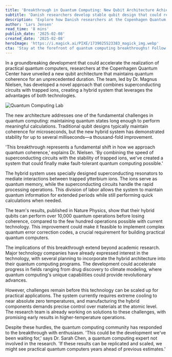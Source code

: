 ```yaml
---
title: 'Breakthrough in Quantum Computing: New Qubit Architecture Achieves Record Coherence Time'
subtitle: 'Danish researchers develop stable qubit design that could revolutionize quantum computers'
description: 'Explore how Danish researchers at the Copenhagen Quantum Center have developed a revolutionary hybrid qubit architecture that maintains quantum coherence for unprecedented durations, potentially paving the way for practical quantum computing.'
author: 'Lars Jensen'
read_time: '8 mins'
publish_date: '2025-02-08'
created_date: '2025-02-08'
heroImage: 'https://i.magick.ai/PIXE/1739025523383_magick_img.webp'
cta: 'Stay at the forefront of quantum computing breakthroughs! Follow us on LinkedIn for daily updates on technological innovations that are shaping our future.'
---
```


In a groundbreaking development that could accelerate the realization of practical quantum computers, researchers at the Copenhagen Quantum Center have unveiled a new qubit architecture that maintains quantum coherence for an unprecedented duration. The team, led by Dr. Magnus Nielsen, has developed a novel approach that combines superconducting circuits with trapped ions, creating a hybrid system that leverages the advantages of both technologies.

![Quantum Computing Lab](https://i.magick.ai/PIXE/1739025523386_magick_img.webp)

The new architecture addresses one of the fundamental challenges in quantum computing: maintaining quantum states long enough to perform meaningful calculations. Traditional qubit designs typically maintain coherence for microseconds, but the new hybrid system has demonstrated stability for up to several milliseconds—a thousand-fold improvement.

'This breakthrough represents a fundamental shift in how we approach quantum coherence,' explains Dr. Nielsen. 'By combining the speed of superconducting circuits with the stability of trapped ions, we've created a system that could finally make fault-tolerant quantum computing possible.'

The hybrid system uses specially designed superconducting resonators to mediate interactions between trapped ytterbium ions. The ions serve as quantum memory, while the superconducting circuits handle the rapid processing operations. This division of labor allows the system to maintain quantum information for extended periods while still performing quick calculations when needed.

The team's results, published in Nature Physics, show that their hybrid qubits can perform over 10,000 quantum operations before losing coherence, compared to the few hundred operations possible with current technology. This improvement could make it feasible to implement complex quantum error correction codes, a crucial requirement for building practical quantum computers.

The implications of this breakthrough extend beyond academic research. Major technology companies have already expressed interest in the technology, with several planning to incorporate the hybrid architecture into their quantum computing programs. The development could accelerate progress in fields ranging from drug discovery to climate modeling, where quantum computing's unique capabilities could provide revolutionary advances.

However, challenges remain before this technology can be scaled up for practical applications. The system currently requires extreme cooling to near absolute zero temperatures, and manufacturing the hybrid components demands precise control over materials at the atomic level. The research team is already working on solutions to these challenges, with promising early results in higher-temperature operations.

Despite these hurdles, the quantum computing community has responded to the breakthrough with enthusiasm. 'This could be the development we've been waiting for,' says Dr. Sarah Chen, a quantum computing expert not involved in the research. 'If these results can be replicated and scaled, we might see practical quantum computers years ahead of previous estimates.'
